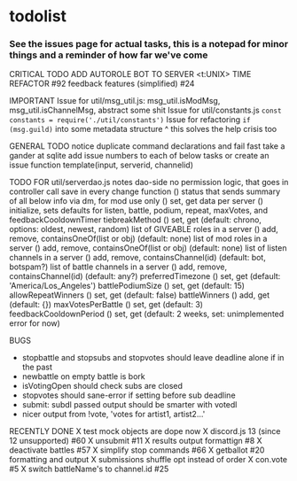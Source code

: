 # todolist

### See the issues page for actual tasks, this is a notepad for minor things and a reminder of how far we've come
CRITICAL TODO
    ADD AUTOROLE BOT TO SERVER
    <t:UNIX> TIME REFACTOR #92
    feedback features (simplified) #24

IMPORTANT
    Issue for util/msg_util.js: msg_util.isModMsg, msg_util.isChannelMsg, abstract some shit
    Issue for util/constants.js `const constants = require('./util/constants')`
    Issue for refactoring `if (msg.guild)` into some metadata structure
    ^ this solves the help crisis too

GENERAL TODO
    notice duplicate command declarations and fail fast
    take a gander at sqlite
    add issue numbers to each of below tasks or create an issue
    function template(input, serverid, channelid)

TODO FOR util/serverdao.js
  notes
    dao-side no permission logic, that goes in controller
    call save in every change function
  () status that sends summary of all below info via dm, for mod use only
    () set, get data per server
    () initialize, sets defaults for listen, battle, podium, repeat, maxVotes, and feedbackCooldownTimer
  tiebreakMethod
    () set, get (default: chrono, options: oldest, newest, random)
  list of GIVEABLE roles in a server
    () add, remove, containsOneOf(list or obj) (default: none)
  list of mod roles in a server
    () add, remove, containsOneOf(list or obj) (default: none)
  list of listen channels in a server
    () add, remove, containsChannel(id) (default: bot, botspam?)
  list of battle channels in a server
    () add, remove, containsChannel(id) (default: any?)
  preferredTimezone
    () set, get (default: 'America/Los_Angeles')
  battlePodiumSize
    () set, get (default: 15)
  allowRepeatWinners
    () set, get (default: false)
  battleWinners
    () add, get (default: {})
  maxVotesPerBattle
    () set, get (default: 3)
  feedbackCooldownPeriod
    () set, get (default: 2 weeks, set: unimplemented error for now)

BUGS
- stopbattle and stopsubs and stopvotes should leave deadline alone if in the past
- newbattle on empty battle is bork
- isVotingOpen should check subs are closed
- stopvotes should sane-error if setting before sub deadline
- submit: subdl passed output should be smarter with votedl
- nicer output from !vote, 'votes for artist1, artist2...'

RECENTLY DONE
X test mock objects are dope now
X discord.js 13 (since 12 unsupported) #60
X unsubmit #11
X results output formattign #8
X deactivate battles #57
X simplify stop commands #66
X getballot #20 formatting and output
X submissions shuffle opt instead of order
X con.vote #5
X switch battleName's to channel.id #25